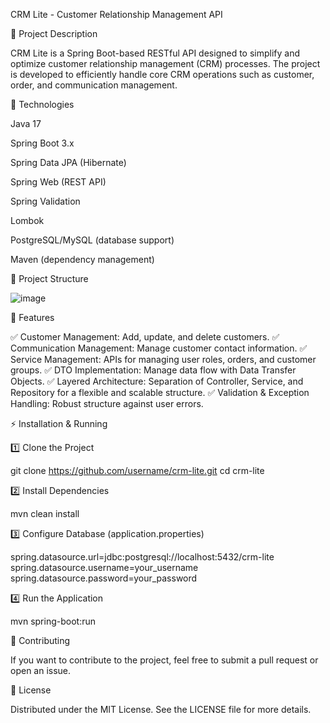 CRM Lite - Customer Relationship Management API


📌 Project Description

CRM Lite is a Spring Boot-based RESTful API designed to simplify and optimize customer relationship management (CRM) processes. The project is developed to efficiently handle core CRM operations such as customer, order, and communication management.


🚀 Technologies

Java 17

Spring Boot 3.x

Spring Data JPA (Hibernate)

Spring Web (REST API)

Spring Validation

Lombok

PostgreSQL/MySQL (database support)

Maven (dependency management)


📂 Project Structure

![image](https://github.com/user-attachments/assets/1be3a64c-70ed-4fc2-853b-0c2922f2d544)


📢 Features

✅ Customer Management: Add, update, and delete customers.
✅ Communication Management: Manage customer contact information.
✅ Service Management: APIs for managing user roles, orders, and customer groups.
✅ DTO Implementation: Manage data flow with Data Transfer Objects.
✅ Layered Architecture: Separation of Controller, Service, and Repository for a flexible and scalable structure.
✅ Validation & Exception Handling: Robust structure against user errors.


⚡ Installation & Running

1️⃣ Clone the Project

git clone https://github.com/username/crm-lite.git
cd crm-lite

2️⃣ Install Dependencies

mvn clean install

3️⃣ Configure Database (application.properties)

spring.datasource.url=jdbc:postgresql://localhost:5432/crm-lite
spring.datasource.username=your_username
spring.datasource.password=your_password

4️⃣ Run the Application

mvn spring-boot:run


👥 Contributing

If you want to contribute to the project, feel free to submit a pull request or open an issue.


📜 License

Distributed under the MIT License. See the LICENSE file for more details.
 
